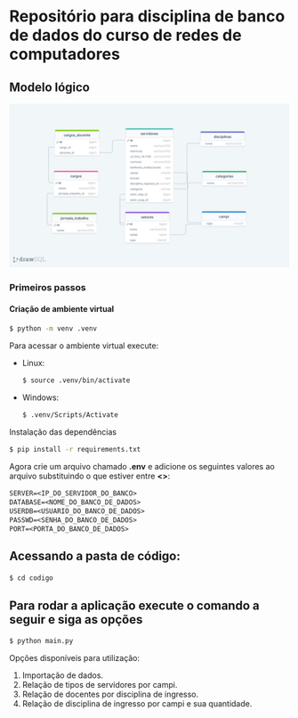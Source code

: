 # Repositório para disciplina de banco de dados do curso de redes de computadores

## Modelo lógico
![Cute Cat](modelo_logico/modelo_logico.png)

### Primeiros passos

#### Criação de ambiente virtual
```bash
$ python -m venv .venv
```
Para acessar o ambiente virtual execute:

* Linux:
    ```bash
    $ source .venv/bin/activate
    ```

* Windows:
    ```bash
    $ .venv/Scripts/Activate
    ```

Instalação das dependências
```bash
$ pip install -r requirements.txt
```

Agora crie um arquivo chamado **.env** e adicione os seguintes valores ao arquivo substituindo o que estiver entre **<>**:
```
SERVER=<IP_DO_SERVIDOR_DO_BANCO>
DATABASE=<NOME_DO_BANCO_DE_DADOS>
USERDB=<USUARIO_DO_BANCO_DE_DADOS>
PASSWD=<SENHA_DO_BANCO_DE_DADOS>
PORT=<PORTA_DO_BANCO_DE_DADOS>
```

## Acessando a pasta de código:
```bash
$ cd codigo
```

## Para rodar a aplicação execute o comando a seguir e siga as opções
```bash
$ python main.py
```

Opções disponíveis para utilização:
1. Importação de dados.
2. Relação de tipos de servidores por campi.
3. Relação de docentes por disciplina de ingresso.
4. Relação de disciplina de ingresso por campi e sua quantidade.

